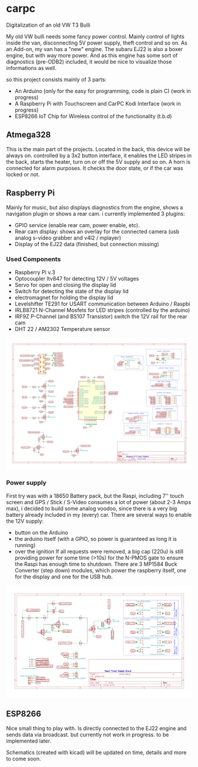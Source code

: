 # carpc
Digitalization of an old VW T3 Bulli

My old VW bulli needs some fancy power control. Mainly control of lights inside the van, disconnecting 5V power supply, theft control and so on. As an Add-on, my van has a "new" engine. The subaru EJ22 is also a boxer engine, but with way more power. And as this engine has some sort of diagnostics (pre-ODB2) included, it would be nice to visualize those informations as well.

so this project consists mainly of 3 parts:
- An Arduino (only for the easy for programming, code is plain C) (work in progress)
- A Raspberry Pi with Touchscreen and CarPC Kodi Interface (work in progress)
- ESP8266 IoT Chip for Wireless control of the functionality (t.b.d)

## Atmega328
This is the main part of the projects. Located in the back, this device will be always on. controlled by a 3x2 button interface, it enables the LED stripes in the back, starts the heater, turn on or off the 5V supply and so on. A horn is connected for alarm purposes. It checks the door state, or if the car was locked or not. 

## Raspberry Pi
Mainly for music, but also displays diagnostics from the engine, shows a navigation plugin or shows a rear cam. i currently implemented 3 plugins:
- GPIO service (enable rear cam, power enable, etc).
- Rear cam display: shows an overlay for the connected camera (usb analog s-video grabber and v4l2 / mplayer)
- Display of the EJ22 data (finished, but connection missing)

### Used Components
- Raspberry PI v.3
- Optocoupler ltv847 for detecting 12V / 5V voltages
- Servo for open and closing the display lid 
- Switch for detecting the state of the display lid
- electromagnet for holding the display lid
- Levelshifter TE291 for USART communication between Arduino / Raspbi
- IRLB8721 N-Channel Mosfets for LED stripes (controlled by the arduino)
- IRF9Z P-Channel (and BS107 Transistor) switch the 12V rail for the rear cam
- DHT 22 / AM2302 Temperature sensor 

![rasp_schem](https://github.com/andieh/carpc/blob/master/schematic/raspi.png)

### Power supply
First try was with a 18650 Battery pack, but the Raspi, including 7'' touch
screen and GPS / Stick / S-Video consumes a lot of power (about 2-3 Amps max), 
i decided to build some analog voodoo, since there is a very big battery
already included in my (every) car. There are several ways to enable the 12V
supply: 
- button on the Arduino
- the arduino itself (with a GPIO, so power is guaranteed as long it is running)
- over the ignition
If all requests were removed, a big cap (220u) is still providing power for
some time (>10s) for the N-PMOS gate to ensure the Raspi has enough time to
shutdown. There are 3 MP1584 Buck Converter (step down) modules, which power the 
raspberry itself, one for the display and one for the USB hub. 

![power_schem](https://github.com/andieh/carpc/blob/master/schematic/power.png)

## ESP8266
Nice small thing to play with. Is directly connected to the EJ22 engine and sends data via broadcast. but currently not work in progress. to be implemented later.

Schematics (created with kicad) will be updated on time, details and more to come soon.
